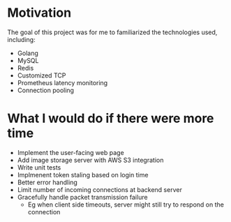 # Motivation
The goal of this project was for me to familiarized the technologies used, including:
- Golang  
- MySQL  
- Redis  
- Customized TCP
- Prometheus latency monitoring
- Connection pooling

# What I would do if there were more time
- Implement the user-facing web page
- Add image storage server with AWS S3 integration
- Write unit tests
- Implmenent token staling based on login time
- Better error handling
- Limit number of incoming connections at backend server
- Gracefully handle packet transmission failure
  - Eg when client side timeouts, server might still try to respond on the connection
    
